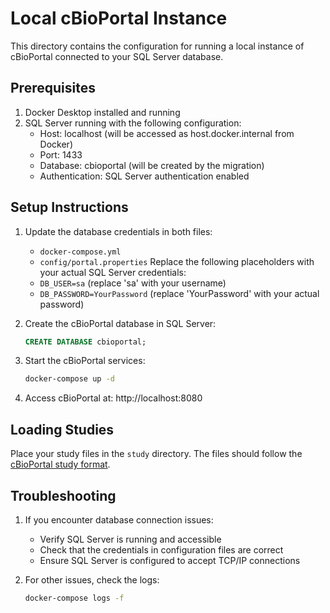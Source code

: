 # Local cBioPortal Instance

This directory contains the configuration for running a local instance of cBioPortal connected to your SQL Server database.

## Prerequisites

1. Docker Desktop installed and running
2. SQL Server running with the following configuration:
   - Host: localhost (will be accessed as host.docker.internal from Docker)
   - Port: 1433
   - Database: cbioportal (will be created by the migration)
   - Authentication: SQL Server authentication enabled

## Setup Instructions

1. Update the database credentials in both files:
   - `docker-compose.yml`
   - `config/portal.properties`
   Replace the following placeholders with your actual SQL Server credentials:
   - `DB_USER=sa` (replace 'sa' with your username)
   - `DB_PASSWORD=YourPassword` (replace 'YourPassword' with your actual password)

2. Create the cBioPortal database in SQL Server:
   ```sql
   CREATE DATABASE cbioportal;
   ```

3. Start the cBioPortal services:
   ```bash
   docker-compose up -d
   ```

4. Access cBioPortal at: http://localhost:8080

## Loading Studies

Place your study files in the `study` directory. The files should follow the [cBioPortal study format](https://docs.cbioportal.org/file-formats/).

## Troubleshooting

1. If you encounter database connection issues:
   - Verify SQL Server is running and accessible
   - Check that the credentials in configuration files are correct
   - Ensure SQL Server is configured to accept TCP/IP connections

2. For other issues, check the logs:
   ```bash
   docker-compose logs -f
   ```
